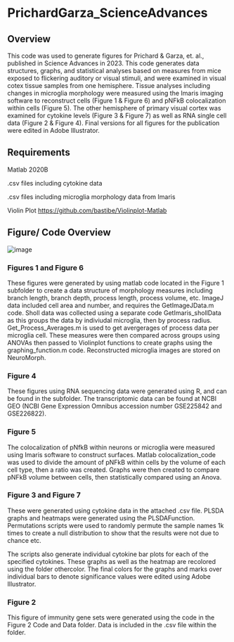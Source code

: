 # PrichardGarza_ScienceAdvances

## Overview
This code was used to generate figures for Prichard & Garza, et. al., published in Science Advances in 2023. This code generates data structures, graphs, and statistical analyses based on measures from mice exposed to flickering auditory or visual stimuli, and were examined in visual cotex tissue samples from one hemisphere. Tissue analyses including changes in microglia morphology were measured using the Imaris imaging software to reconstruct cells (Figure 1 & Figure 6) and pNFkB colocalization within cells (Figure 5). The other hemisphere of primary visual cortex was examined for cytokine levels (Figure 3 & Figure 7) as well as RNA single cell data (Figure 2 & Figure 4). Final versions for all figures for the publication were edited in Adobe Illustrator.

## Requirements
Matlab 2020B

.csv files including cytokine data

.csv files including microglia morphology data from Imaris

Violin Plot https://github.com/bastibe/Violinplot-Matlab

## Figure/ Code Overview
![image](https://github.com/singerlabgt/PrichardGarza_ScienceAdvances/assets/57195922/5b51318d-9ee7-4ad0-a371-aa7e47827310)

### Figures 1 and Figure 6
These figures were generated by using matlab code located in the Figure 1 subfolder to create a data structure of morphology measures including branch length, branch depth, process length, process volume, etc. ImageJ data included cell area and number, and requires the GetImageJData.m code. Sholl data was collected using a separate code GetImaris_shollData as this groups the data by indiviudal microglia, then by process radius. Get_Process_Averages.m is used to get avergerages of process data per microglia cell. 
These measures were then compared across groups using ANOVAs then passed to Violinplot functions to create graphs using the graphing_function.m code. Reconstructed microglia images are stored on NeuroMorph.

### Figure 4
These figures using RNA sequencing data were generated using R, and can be found in the subfolder.
The transcriptomic data can be found at NCBI GEO (NCBI Gene Expression Omnibus accession number GSE225842 and GSE226822).

### Figure 5
The colocalization of pNfkB within neurons or microglia were measured using Imaris software to construct surfaces. Matlab colocalization_code was used to divide the amount of pNFkB within cells by the volume of each cell type, then a ratio was created. Graphs were then created to compare pNFkB volume between cells, then statistically compared using an Anova. 

### Figure 3 and Figure 7 
These were generated using cytokine data in the attached .csv file.  PLSDA graphs and heatmaps were generated using the PLSDAFunction. Permutations scripts were used to randomly permute the sample names 1k times to create a null distribution to show that the results were not due to chance etc. 

The scripts also generate individual cytokine bar plots for each of the specified cytokines. These graphs as well as the heatmap are recolored using the folder othercolor. The final colors for the graphs and marks over individual bars to denote significance values were edited using Adobe Illustrator.

### Figure 2
This figure of immunity gene sets were generated using the code in the Figure 2 Code and Data folder. Data is included in the .csv file within the folder. 







